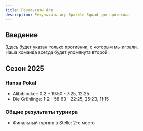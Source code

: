 ```yaml
---
title: Результаты Игр  
description: Результаты игр Sparkle Squad для протокола  
---
```


## Введение
Здесь будет указан только противник, с которым мы играли.  
Наша команда всегда будет упомянута второй.

## Сезон 2025

### Hansa Pokal

- Alibiblocker: 0:2 - 19:50 - 7:25, 12:25
- Die Grünlinge: 1:2 - 58:63 - 22:25, 25:23, 11:15

### Общие результаты турнира

- Финальный турнир в Stelle: 2-е место